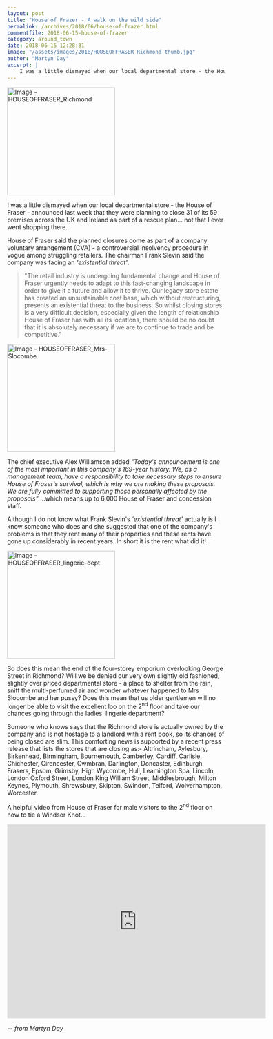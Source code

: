 ```yaml
---
layout: post
title: "House of Frazer - A walk on the wild side"
permalink: /archives/2018/06/house-of-frazer.html
commentfile: 2018-06-15-house-of-frazer
category: around_town
date: 2018-06-15 12:28:31
image: "/assets/images/2018/HOUSEOFFRASER_Richmond-thumb.jpg"
author: "Martyn Day"
excerpt: |
    I was a little dismayed when our local departmental store - the House of Fraser - announced last week that they were planning to close 31 of its 59 premises across the UK and Ireland as part of a rescue plan... not that I ever went shopping there.  
---
```

<a href="/assets/images/2018/HOUSEOFFRASER_Richmond.jpg" title="Click for a larger image"><img src="/assets/images/2018/HOUSEOFFRASER_Richmond-thumb.jpg" width="250" alt="Image - HOUSEOFFRASER_Richmond"  class="photo right"/></a>

I was a little dismayed when our local departmental store - the House of Fraser - announced last week that they were planning to close 31 of its 59 premises across the UK and Ireland as part of a rescue plan... not that I ever went shopping there.

House of Fraser said the planned closures come as part of a company voluntary arrangement (CVA) - a controversial insolvency procedure in vogue among struggling retailers. The chairman Frank Slevin said the company was facing an <em>'existential threat'</em>.

> "The retail industry is undergoing fundamental change and House of Fraser urgently needs to adapt to this fast-changing landscape in order to give it a future and allow it to thrive. Our legacy store estate has created an unsustainable cost base, which without restructuring, presents an existential threat to the business. So whilst closing stores is a very difficult decision, especially given the length of relationship House of Fraser has with all its locations, there should be no doubt that it is absolutely necessary if we are to continue to trade and be competitive."

<a href="/assets/images/2018/HOUSEOFFRASER_Mrs-Slocombe.jpg" title="Click for a larger image"><img src="/assets/images/2018/HOUSEOFFRASER_Mrs-Slocombe-thumb.jpg" width="250" alt="Image - HOUSEOFFRASER_Mrs-Slocombe"  class="photo right"/></a>

The chief executive Alex Williamson added <em>"Today's announcement is one of the most important in this company's 169-year history. We, as a management team, have a responsibility to take necessary steps to ensure House of Fraser's survival, which is why we are making these proposals. We are fully committed to supporting those personally affected by the proposals"</em> ...which means up to 6,000 House of Fraser and concession staff.

Although I do not know what Frank Slevin's <em>'existential threat'</em> actually is I know someone who does and she suggested that one of the company's problems is that they rent many of their properties and these rents have gone up considerably in recent years. In short it is the rent what did it!

<a href="/assets/images/2018/HOUSEOFFRASER_lingerie-dept.jpg" title="Click for a larger image"><img src="/assets/images/2018/HOUSEOFFRASER_lingerie-dept-thumb.jpg" width="250" alt="Image - HOUSEOFFRASER_lingerie-dept"  class="photo right"/></a>

So does this mean the end of the four-storey emporium overlooking George Street in Richmond? Will we be denied our very own slightly old fashioned, slightly over priced departmental store - a place to shelter from the rain, sniff the multi-perfumed air and wonder whatever happened to Mrs Slocombe and her pussy? Does this mean that us older gentlemen will no longer be able to visit the excellent loo on the 2<sup>nd</sup> floor and take our chances going through the ladies' lingerie department?

Someone who knows says that the Richmond store is actually owned by the company and is not hostage to a landlord with a rent book, so its chances of being closed are slim. This comforting news is supported by a recent press release that lists the stores that are closing as:-  Altrincham, Aylesbury, Birkenhead, Birmingham, Bournemouth, Camberley, Cardiff, Carlisle, Chichester, Cirencester, Cwmbran, Darlington, Doncaster, Edinburgh Frasers, Epsom, Grimsby, High Wycombe, Hull, Leamington Spa, Lincoln, London Oxford Street, London King William Street, Middlesbrough, Milton Keynes, Plymouth, Shrewsbury, Skipton, Swindon, Telford, Wolverhampton, Worcester.

<div class="box" markdown="1">

A helpful video from House of Fraser for male visitors to the 2<sup>nd</sup> floor on how to tie a Windsor Knot...

<iframe width="600" height="450" src="https://www.youtube-nocookie.com/embed/DlYGqmEnLPI?rel=0" frameborder="0" allowfullscreen></iframe>

</div>

<cite>-- from Martyn Day</cite>
